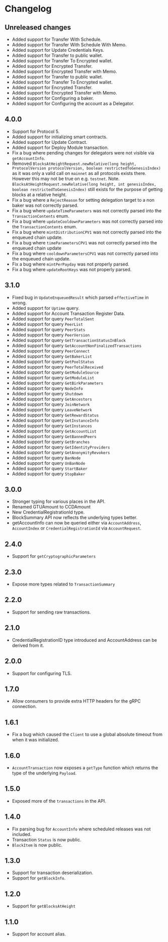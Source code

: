 # Changelog

## Unreleased changes
- Added support for Transfer With Schedule.
- Added support for Transfer With Schedule With Memo.
- Added support for Update Credentials Keys.
- Added support for Transfer to public wallet.
- Added support for Transfer To Encrypted wallet.
- Added support for Encrypted Transfer.
- Added support for Encrypted Transfer with Memo.
- Added support for Transfer to public wallet.
- Added support for Transfer To Encrypted wallet.
- Added support for Encrypted Transfer.
- Added support for Encrypted Transfer with Memo.
- Added support for Configuring a baker.
- Added support for Configuring the account as a Delegator.

## 4.0.0
- Support for Protocol 5.
- Added support for initializing smart contracts.
- Added support for Update Contract.
- Added support for Deploy Module transaction.
- Fix a bug where pending changes for delegators were not visible via `getAccountInfo`.
- Removed `BlocksAtHeightRequest.newRelative(long height, ProtocolVersion protocolVersion, boolean restrictedToGenesisIndex)`
  as it was only a valid call on `mainnet` as all protocols exists there. However this may not be true on e.g. `testnet`.
  Note. `BlocksAtHeightRequest.newRelative(long height, int genesisIndex, boolean restrictedToGenesisIndex)` still exists for the purpose
  of getting blocks at a relative height.
- Fix a bug where a `RejectReason` for setting delegation target to a non baker was not correctly parsed.
- Fix a bug where `updateTimeParameters` was not correctly parsed into the `TransactionContents` enum.
- Fix a bug where `updateCooldownParameters` was not correctly parsed into the `TransactionContents` enum.
- Fix a bug where `mintDistributionCPV1` was not correctly parsed into the enqueued chain update.
- Fix a bug where `timeParametersCPV1` was not correctly parsed into the enqueued chain update
- Fix a bug where `cooldownParametersCPV1` was not correctly parsed into the enqueued chain update.
- Fix a bug where `mintPerPayday` was not properly parsed.
- Fix a bug where `updateRootKeys` was not properly parsed.

## 3.1.0

- Fixed bug in `UpdateEnqueuedResult` which parsed `effectiveTime` in wrong.
- Added support for `Uptime` query.
- Added support for Account Transaction Register Data.
- Added support for query `PeerTotalSent`
- Added support for query `PeerList`
- Added support for query `PeerStats`
- Added support for query `PeerVersion`
- Added support for query `GetTransactionStatusInBlock`
- Added support for query `GetAccountNonFinalizedTransactions`
- Added support for query `PeerConnect`
- Added support for query `GetBakerList`
- Added support for query `GetPoolStatus`
- Added support for query `PeerTotalReceived`
- Added support for query `GetModuleSource`
- Added support for query `GetModuleList`
- Added support for query `GetBirkParameters`
- Added support for query `NodeInfo`
- Added support for query `Shutdown`
- Added support for query `GetAncestors`
- Added support for query `JoinNetwork`
- Added support for query `LeaveNetwork`
- Added support for query `GetRewardStatus`
- Added support for query `GetInstanceInfo`
- Added support for query `GetInstances`
- Added support for query `GetAccountList`
- Added support for query `GetBannedPeers`
- Added support for query `GetBranches`
- Added support for query `GetIdentityProviders`
- Added support for query `GetAnonymityRevokers`
- Added support for query `BanNode`
- Added support for query `UnBanNode`
- Added support for query `StartBaker`
- Added support for query `StopBaker`

## 3.0.0
- Stronger typing for various places in the API. 
- Renamed GTUAmount to CCDAmount
- New CredentialRegistrationId type.
- BlockSummary API now reflects the underlying types better.
- getAccountInfo can now be queried either via `AccountAddress`, `AccountIndex` or `CredentialRegistrationId` via `AccountRequest`.

## 2.4.0
- Support for `getCryptographicParameters`

## 2.3.0
- Expose more types related to `TransactionSummary`

## 2.2.0
- Support for sending raw transactions.

## 2.1.0
- CredentialRegistrationID type introduced and AccountAddress can be derived from it.

## 2.0.0
- Support for configuring TLS.

## 1.7.0
- Allow consumers to provide extra HTTP headers for the gRPC connection.

## 1.6.1
- Fix a bug which caused the `Client` to use a global absolute timeout from when it was initialized.

## 1.6.0
- `AccountTransaction` now exposes a `getType` function which
   returns the type of the underlying `Payload`.

## 1.5.0
- Exposed more of the `transactions` in the API.

## 1.4.0
- Fix parsing bug for `AccountInfo` where scheduled releases was not included.
- Transaction `Status` is now public.
- `BlockItem` is now public.

## 1.3.0
- Support for transaction deserialization.
- Support for `getBlockInfo`.

## 1.2.0
- Support for `getBlocksAtHeight`

## 1.1.0
- Support for account alias.
